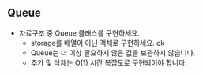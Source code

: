 ## Queue
* 자료구조 중 Queue 클래스를 구현하세요.
  * storage를 배열이 아닌 객체로 구현하세요. ok
  * Queue는 더 이상 필요하지 않은 값을 보관하지 않습니다. 
  * 추가 및 삭제는 O(1) 시간 복잡도로 구현되어야 합니다.

